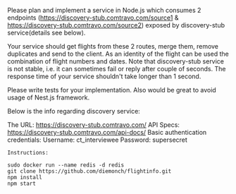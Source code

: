 Please plan and implement a service in Node.js which consumes 2 endpoints (https://discovery-stub.comtravo.com/source1 & https://discovery-stub.comtravo.com/source2) exposed by discovery-stub service(details see below).

Your service should get flights from these 2 routes, merge them, remove duplicates and send to the client.
As an identity of the flight can be used the combination of flight numbers and dates.
Note that discovery-stub service is not stable, i.e. it can sometimes fail or reply after couple of seconds. 
The response time of your service shouldn't take longer than 1 second.

Please write tests for your implementation. Also would be great to avoid usage of Nest.js framework.

Below is the info regarding discovery service:

The URL: https://discovery-stub.comtravo.com/
API Specs: https://discovery-stub.comtravo.com/api-docs/
Basic authentication credentials:
    Username: ct_interviewee
    Password: supersecret
    
    
    Instructions:
    
    sudo docker run --name redis -d redis
    git clone https://github.com/diemonch/flightinfo.git
    npm install
    npm start
    
    
